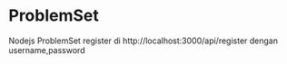 # ProblemSet
Nodejs ProblemSet
register di http://localhost:3000/api/register dengan username,password
